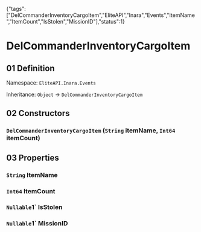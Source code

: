 {"tags":["DelCommanderInventoryCargoItem","EliteAPI","Inara","Events","ItemName","ItemCount","IsStolen","MissionID"],"status":1}

# DelCommanderInventoryCargoItem

## 01 Definition

Namespace: `EliteAPI.Inara.Events`

Inheritance: `Object` → `DelCommanderInventoryCargoItem`

## 02 Constructors

### `DelCommanderInventoryCargoItem` (`String` itemName, `Int64` itemCount)

## 03 Properties

### `String` ItemName

### `Int64` ItemCount

### `Nullable`1` IsStolen

### `Nullable`1` MissionID

